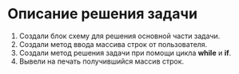 # Описание решения задачи
1. Создали блок схему для решения основной части задачи.
2. Создали метод ввода массива строк от пользователя.
3. Создали метод решения задачи при помощи цикла **while** и **if**.
4. Вывели на печать получившийся массив строк.